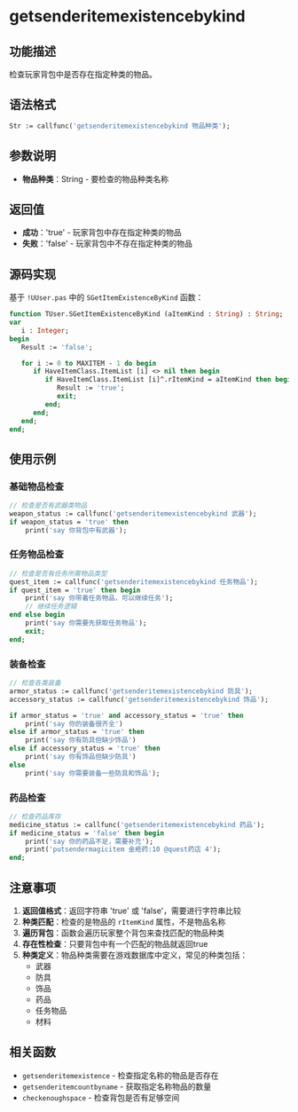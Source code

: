 # getsenderitemexistencebykind

## 功能描述
检查玩家背包中是否存在指定种类的物品。

## 语法格式
```pascal
Str := callfunc('getsenderitemexistencebykind 物品种类');
```

## 参数说明
- **物品种类**：String - 要检查的物品种类名称

## 返回值
- **成功**：'true' - 玩家背包中存在指定种类的物品
- **失败**：'false' - 玩家背包中不存在指定种类的物品

## 源码实现
基于 `!UUser.pas` 中的 `SGetItemExistenceByKind` 函数：

```pascal
function TUser.SGetItemExistenceByKind (aItemKind : String) : String;
var
   i : Integer;
begin
   Result := 'false';

   for i := 0 to MAXITEM - 1 do begin
      if HaveItemClass.ItemList [i] <> nil then begin
         if HaveItemClass.ItemList [i]^.rItemKind = aItemKind then begin
            Result := 'true';
            exit;
         end;
      end;
   end;
end;
```

## 使用示例

### 基础物品检查
```pascal
// 检查是否有武器类物品
weapon_status := callfunc('getsenderitemexistencebykind 武器');
if weapon_status = 'true' then
    print('say 你背包中有武器');
```

### 任务物品检查
```pascal
// 检查是否有任务所需物品类型
quest_item := callfunc('getsenderitemexistencebykind 任务物品');
if quest_item = 'true' then begin
    print('say 你带着任务物品，可以继续任务');
    // 继续任务逻辑
end else begin
    print('say 你需要先获取任务物品');
    exit;
end;
```

### 装备检查
```pascal
// 检查各类装备
armor_status := callfunc('getsenderitemexistencebykind 防具');
accessory_status := callfunc('getsenderitemexistencebykind 饰品');

if armor_status = 'true' and accessory_status = 'true' then
    print('say 你的装备很齐全')
else if armor_status = 'true' then
    print('say 你有防具但缺少饰品')
else if accessory_status = 'true' then
    print('say 你有饰品但缺少防具')
else
    print('say 你需要装备一些防具和饰品');
```

### 药品检查
```pascal
// 检查药品库存
medicine_status := callfunc('getsenderitemexistencebykind 药品');
if medicine_status = 'false' then begin
    print('say 你的药品不足，需要补充');
    print('putsendermagicitem 金疮药:10 @quest药店 4');
end;
```

## 注意事项

1. **返回值格式**：返回字符串 'true' 或 'false'，需要进行字符串比较
2. **种类匹配**：检查的是物品的 `rItemKind` 属性，不是物品名称
3. **遍历背包**：函数会遍历玩家整个背包来查找匹配的物品种类
4. **存在性检查**：只要背包中有一个匹配的物品就返回true
5. **种类定义**：物品种类需要在游戏数据库中定义，常见的种类包括：
   - 武器
   - 防具
   - 饰品
   - 药品
   - 任务物品
   - 材料

## 相关函数
- `getsenderitemexistence` - 检查指定名称的物品是否存在
- `getsenderitemcountbyname` - 获取指定名称物品的数量
- `checkenoughspace` - 检查背包是否有足够空间